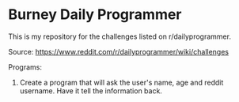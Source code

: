 # Burney Daily Programmer
 This is my repository for the challenges listed on r/dailyprogrammer.

Source: https://www.reddit.com/r/dailyprogrammer/wiki/challenges

Programs:
1) Create a program that will ask the user's name, age and reddit username. Have it tell the information back.

